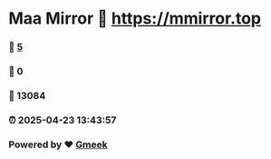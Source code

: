 # Maa Mirror :link: https://mmirror.top 
### :page_facing_up: [5](https://mmirror.top/tag.html) 
### :speech_balloon: 0 
### :hibiscus: 13084 
### :alarm_clock: 2025-04-23 13:43:57 
### Powered by :heart: [Gmeek](https://github.com/Meekdai/Gmeek)
